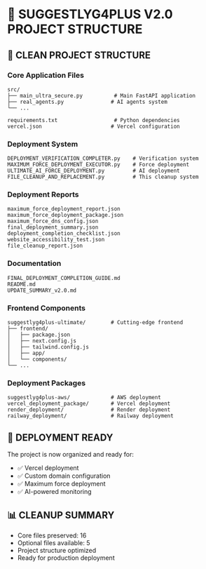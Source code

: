 # 🎯 SUGGESTLYG4PLUS V2.0 PROJECT STRUCTURE

## 📁 CLEAN PROJECT STRUCTURE

### Core Application Files
```
src/
├── main_ultra_secure.py          # Main FastAPI application
├── real_agents.py               # AI agents system
└── ...

requirements.txt                  # Python dependencies
vercel.json                      # Vercel configuration
```

### Deployment System
```
DEPLOYMENT_VERIFICATION_COMPLETER.py    # Verification system
MAXIMUM_FORCE_DEPLOYMENT_EXECUTOR.py    # Force deployment
ULTIMATE_AI_FORCE_DEPLOYMENT.py         # AI deployment
FILE_CLEANUP_AND_REPLACEMENT.py         # This cleanup system
```

### Deployment Reports
```
maximum_force_deployment_report.json
maximum_force_deployment_package.json
maximum_force_dns_config.json
final_deployment_summary.json
deployment_completion_checklist.json
website_accessibility_test.json
file_cleanup_report.json
```

### Documentation
```
FINAL_DEPLOYMENT_COMPLETION_GUIDE.md
README.md
UPDATE_SUMMARY_v2.0.md
```

### Frontend Components
```
suggestlyg4plus-ultimate/        # Cutting-edge frontend
├── frontend/
│   ├── package.json
│   ├── next.config.js
│   ├── tailwind.config.js
│   ├── app/
│   └── components/
└── ...
```

### Deployment Packages
```
suggestlyg4plus-aws/             # AWS deployment
vercel_deployment_package/       # Vercel deployment
render_deployment/               # Render deployment
railway_deployment/              # Railway deployment
```

## 🎯 DEPLOYMENT READY

The project is now organized and ready for:
- ✅ Vercel deployment
- ✅ Custom domain configuration
- ✅ Maximum force deployment
- ✅ AI-powered monitoring

## 📊 CLEANUP SUMMARY

- Core files preserved: 16
- Optional files available: 5
- Project structure optimized
- Ready for production deployment
